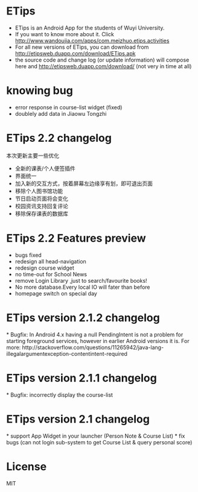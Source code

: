 ETips
=====

* ETips is an Android App for the students of Wuyi University.  
* If you want to know more about it. Click http://www.wandoujia.com/apps/com.meizhuo.etips.activities
* For all new versions of ETips, you can download from http://etipsweb.duapp.com/download/ETips.apk
* the source code and change log (or update information) will compose here and <http://etipsweb.duapp.com/download/>  (not very in time at all)

knowing bug
===
* error response in course-list widget (fixed)
* doublely add data in Jiaowu Tongzhi


ETips 2.2 changelog
====
本次更新主要一些优化
* 全新的课表/个人便签插件
* 界面统一
* 加入新的交互方式，按着屏幕左边缘享有划，即可退出页面
* 移除个人图书馆功能
* 节日启动页面将会变化
* 校园资讯支持回复评论
* 移除保存课表的数据库

ETips 2.2 Features preview
=====
* bugs fixed 
* redesign all head-navigation
* redesign course widget  
* no time-out for School News
* remove Login Library ,just to search/favourite books!
* No more database.Every local IO will fater than before
* homepage switch on special day

<H1>ETips version 2.1.2 changelog</H1> 
  * Bugfix:  In Android 4.x having a null PendingIntent is not a problem for starting foreground services, however in earlier Android versions it is.
  For more:
  http://stackoverflow.com/questions/11265942/java-lang-illegalargumentexception-contentintent-required
  
<H1>ETips version 2.1.1 changelog</H1> 
  * Bugfix: incorrectly display the  course-list

<H1>ETips version 2.1 changelog</H1> 
  * support App Widget in your launcher (Person Note &  Course List) 
  * fix bugs (can not login sub-system to get Course List & query personal score) 
  

License
=====
MIT